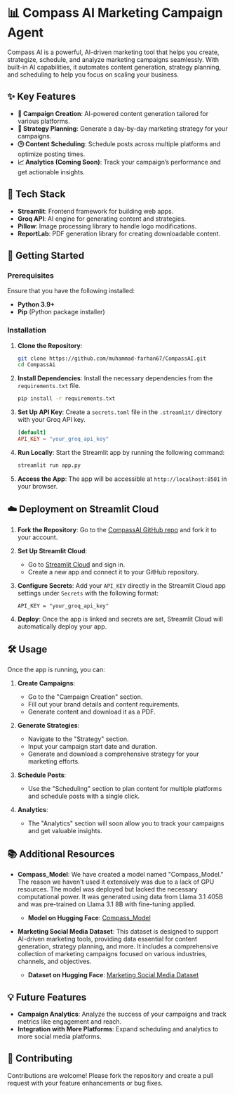 # 📊 Compass AI Marketing Campaign Agent

Compass AI is a powerful, AI-driven marketing tool that helps you create, strategize, schedule, and analyze marketing campaigns seamlessly. With built-in AI capabilities, it automates content generation, strategy planning, and scheduling to help you focus on scaling your business.

## ✨ Key Features
- **🚀 Campaign Creation**: AI-powered content generation tailored for various platforms.
- **📅 Strategy Planning**: Generate a day-by-day marketing strategy for your campaigns.
- **🕒 Content Scheduling**: Schedule posts across multiple platforms and optimize posting times.
- **📈 Analytics (Coming Soon)**: Track your campaign’s performance and get actionable insights.

## 🔧 Tech Stack
- **Streamlit**: Frontend framework for building web apps.
- **Groq API**: AI engine for generating content and strategies.
- **Pillow**: Image processing library to handle logo modifications.
- **ReportLab**: PDF generation library for creating downloadable content.

## 🚀 Getting Started

### Prerequisites
Ensure that you have the following installed:
- **Python 3.9+**
- **Pip** (Python package installer)

### Installation

1. **Clone the Repository**:
    ```bash
    git clone https://github.com/muhammad-farhan67/CompassAI.git
    cd CompassAi
    ```

2. **Install Dependencies**:
    Install the necessary dependencies from the `requirements.txt` file.
    ```bash
    pip install -r requirements.txt
    ```

3. **Set Up API Key**:
    Create a `secrets.toml` file in the `.streamlit/` directory with your Groq API key.
    ```toml
    [default]
    API_KEY = "your_groq_api_key"
    ```

4. **Run Locally**:
    Start the Streamlit app by running the following command:
    ```bash
    streamlit run app.py
    ```

5. **Access the App**:
    The app will be accessible at `http://localhost:8501` in your browser.

## ☁️ Deployment on Streamlit Cloud

1. **Fork the Repository**:
    Go to the [CompassAI GitHub repo](https://github.com/muhammad-farhan67/CompassAI) and fork it to your account.

2. **Set Up Streamlit Cloud**:
    - Go to [Streamlit Cloud](https://share.streamlit.io/) and sign in.
    - Create a new app and connect it to your GitHub repository.
  
3. **Configure Secrets**:
    Add your `API_KEY` directly in the Streamlit Cloud app settings under `Secrets` with the following format:
    ```
    API_KEY = "your_groq_api_key"
    ```

4. **Deploy**:
    Once the app is linked and secrets are set, Streamlit Cloud will automatically deploy your app.

## 🛠 Usage

Once the app is running, you can:

1. **Create Campaigns**:
   - Go to the "Campaign Creation" section.
   - Fill out your brand details and content requirements.
   - Generate content and download it as a PDF.
   
2. **Generate Strategies**:
   - Navigate to the "Strategy" section.
   - Input your campaign start date and duration.
   - Generate and download a comprehensive strategy for your marketing efforts.

3. **Schedule Posts**:
   - Use the "Scheduling" section to plan content for multiple platforms and schedule posts with a single click.

4. **Analytics**:
   - The "Analytics" section will soon allow you to track your campaigns and get valuable insights.
  
## 📚 Additional Resources

- **Compass_Model**: We have created a model named "Compass_Model." The reason we haven't used it extensively was due to a lack of GPU resources. The model was deployed but lacked the necessary computational power. It was generated using data from Llama 3.1 405B and was pre-trained on Llama 3.1 8B with fine-tuning applied.
  
  - **Model on Hugging Face**: [Compass_Model](https://huggingface.co/RafaM97/Compass_Model)

- **Marketing Social Media Dataset**: This dataset is designed to support AI-driven marketing tools, providing data essential for content generation, strategy planning, and more. It includes a comprehensive collection of marketing campaigns focused on various industries, channels, and objectives.
  
  - **Dataset on Hugging Face**: [Marketing Social Media Dataset](https://huggingface.co/datasets/RafaM97/marketing_social_media)
     

## 💡 Future Features
- **Campaign Analytics**: Analyze the success of your campaigns and track metrics like engagement and reach.
- **Integration with More Platforms**: Expand scheduling and analytics to more social media platforms.

## 🤝 Contributing
Contributions are welcome! Please fork the repository and create a pull request with your feature enhancements or bug fixes.
